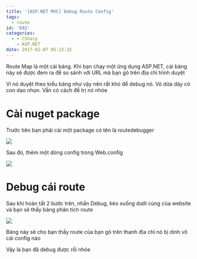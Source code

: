 ```yaml
---
title: '[ASP.NET MVC] Debug Route Config'
tags:
  - route
id: '692'
categories:
  - - CSharp
    - ASP.NET
date: 2017-02-07 05:23:32
---
```


Route Map là một cái bảng. Khi bạn chạy một ứng dụng ASP.NET, cái bảng này sẽ được đem ra để so sánh với URL mà bạn gõ trên địa chỉ trình duyệt

Vì nó duyệt theo kiểu bảng như vậy nên rất khó để debug nó. Vỏ dừa dày có con dao nhọn. Vẫn có cách để trị nó nhóe
<!-- more -->
# Cài nuget package

Trước tiên bạn phải cài một package có tên là routedebugger

![](https://farm1.staticflickr.com/469/31947372973_69489bcb72_o.png)

Sau đó, thêm một dòng config trong Web.config

<add key="RouteDebugger:Enabled" value="true" />

![](https://farm1.staticflickr.com/595/31947453593_6bbc0ddf77_o.png)

# Debug cái route

Sau khi hoàn tất 2 bước trên, nhấn Debug, kéo xuống dưới cùng của website và bạn sẽ thấy bảng phân tích route

![](https://farm1.staticflickr.com/586/31947500953_e3538ee6b5_o.png)

Bảng này sẽ cho bạn thấy route của bạn gõ trên thanh địa chỉ nó bị dinh vô cái config nào

Vậy là bạn đã debug được rồi nhóe